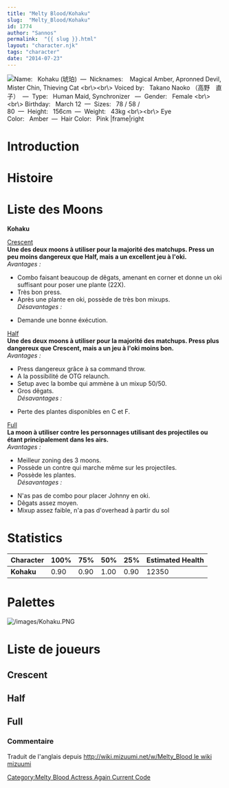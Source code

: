 ```yaml
---
title: "Melty Blood/Kohaku"
slug:  "Melty_Blood/Kohaku"
id: 1774
author: "Sannos"
permalink:  "{{ slug }}.html"
layout: "character.njk"
tags: "character"
date: "2014-07-23"
---
```


![ **Name:**   Kohaku (琥珀)  —  **Nicknames:**    Magical Amber,
Apronned Devil, Mister Chin, Thieving Cat \<br\\\>\<br\\\> **Voiced
by:**   Takano Naoko （高野　直子）  —  **Type:**   Human Maid,
Synchronizer   —  **Gender:**   Female \<br\\\>\<br\\\>
**Birthday:**   March 12  —  **Sizes:**   78 / 58 /
80  —  **Height:**   156cm  —  **Weight:**   43kg \<br\\\>\<br\\\> **Eye
Color:**   Amber  —  **Hair Color:**   Pink
\|frame\|right](/images/Kohaku0.png‎ " Name:   Kohaku (琥珀)  —  Nicknames:    Magical Amber, Apronned Devil, Mister Chin, Thieving Cat <br\><br\> Voiced by:   Takano Naoko （高野　直子）  —  Type:   Human Maid, Synchronizer   —  Gender:   Female <br\><br\> Birthday:   March 12  —  Sizes:   78 / 58 / 80  —  Height:   156cm  —  Weight:   43kg <br\><br\> Eye Color:   Amber  —  Hair Color:   Pink |frame|right")

# Introduction

# Histoire

# Liste des Moons

**Kohaku**

[Crescent](Melty_Blood/Kohaku/Crescent_Moon "wikilink")  
**Une des deux moons à utiliser pour la majorité des matchups. Press un
peu moins dangereux que Half, mais a un excellent jeu à l'oki.**  
*Avantages :*  
+ Combo faisant beaucoup de dêgats, amenant en corner et donne un oki
suffisant pour poser une plante (22X).  
+ Très bon press.  
+ Après une plante en oki, possède de très bon mixups.  
*Désavantages :*  
- Demande une bonne éxécution.

[Half](Melty_Blood/Kohaku/Half_Moon "wikilink")  
**Une des deux moons à utiliser pour la majorité des matchups. Press
plus dangereux que Crescent, mais a un jeu à l'oki moins bon.**  
*Avantages :*  
+ Press dangereux grâce à sa command throw.  
+ A la possibilité de OTG relaunch.  
+ Setup avec la bombe qui ammène à un mixup 50/50.  
+ Gros dêgats.  
*Désavantages :*  
- Perte des plantes disponibles en C et F.

[Full](Melty_Blood/Kohaku/Full_Moon "wikilink")  
**La moon à utiliser contre les personnages utilisant des projectiles ou
étant principalement dans les airs.**  
*Avantages :*  
+ Meilleur zoning des 3 moons.  
+ Possède un contre qui marche même sur les projectiles.  
+ Possède les plantes.  
*Désavantages :*  
- N'as pas de combo pour placer Johnny en oki.  
- Dêgats assez moyen.  
- Mixup assez faible, n'a pas d'overhead à partir du sol

# Statistics

| Character  | 100% | 75%  | 50%  | 25%  | Estimated Health |
|------------|------|------|------|------|------------------|
| **Kohaku** | 0.90 | 0.90 | 1.00 | 0.90 | 12350            |

# Palettes

![](/images/Kohaku.PNG "/images/Kohaku.PNG")

# Liste de joueurs

## Crescent

## Half

## Full

### Commentaire

Traduit de l'anglais depuis [http://wiki.mizuumi.net/w/Melty_Blood le
wiki
mizuumi](http://wiki.mizuumi.net/w/Melty_Blood_le_wiki_mizuumi "wikilink")

[Category:Melty Blood Actress Again Current
Code](Category:Melty_Blood_Actress_Again_Current_Code "wikilink")
